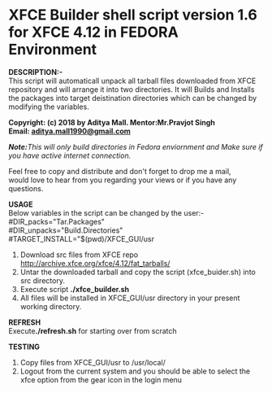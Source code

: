 # XFCE Builder shell script version 1.6 for XFCE 4.12 in FEDORA Environment

<b>DESCRIPTION:-</b><br>
This script will automaticall unpack all tarball files downloaded from XFCE repository and will arrange it into two directories. It will Builds and Installs the packages into target deistination directories which can be changed by modifying the variables.

<b> Copyright: (c) 2018 by Aditya Mall.  Mentor:Mr.Pravjot Singh </b><br>
<b> Email: aditya.mall1990@gmail.com </b>

<i><b>Note:</b>This will only build directories in Fedora enviornment and Make sure if you have active internet connection.</i>

Feel free to copy and distribute and don't forget to drop me a mail,          
would love to hear from you regarding your views or if you have any questions. 

<b>USAGE</b><br>
Below variables in the script can be changed by the user:-<br>
#DIR_packs="Tar.Packages"<br>
#DIR_unpacks="Build.Directories"<br>
#TARGET_INSTALL="$(pwd)/XFCE_GUI/usr

1) Download src files from XFCE repo http://archive.xfce.org/xfce/4.12/fat_tarballs/
2) Untar the downloaded tarball and copy the script (xfce_buider.sh) into src directory.
3) Execute script <b>./xfce_builder.sh</b>
4) All files will be installed in XFCE_GUI/usr directory in your present working directory.

<b>REFRESH</b><br>
Execute<b>./refresh.sh</b> for starting over from scratch

<b>TESTING</b><br>
1) Copy files from XFCE_GUI/usr to /usr/local/
2) Logout from the current system and you should be able to select the xfce option from the gear icon in the login menu
